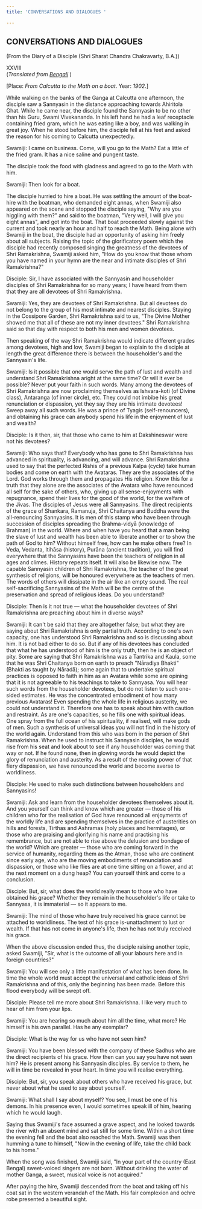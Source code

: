 ```yaml
---
title: 'CONVERSATIONS AND DIALOGUES '

---
```





  

## CONVERSATIONS AND DIALOGUES

(From the Diary of a Disciple (Shri Sharat Chandra Chakravarty, B.A.))

XXVIII  
(*Translated from [Bengali](swami_shishya_45e7_28.pdf)* )

\[Place: *From Calcutta to the Math on a boat*. Year: *1902*.\]

While walking on the banks of the Ganga at Calcutta one afternoon, the
disciple saw a Sannyasin in the distance approaching towards Ahiritola
Ghat. While he came near, the disciple found the Sannyasin to be no
other than his Guru, Swami Vivekananda. In his left hand he had a leaf
receptacle containing fried gram, which he was eating like a boy, and
was walking in great joy. When he stood before him, the disciple fell at
his feet and asked the reason for his coming to Calcutta unexpectedly.

Swamiji: I came on business. Come, will you go to the Math? Eat a little
of the fried gram. It has a nice saline and pungent taste.

The disciple took the food with gladness and agreed to go to the Math
with him.

Swamiji: Then look for a boat.

The disciple hurried to hire a boat. He was settling the amount of the
boat-hire with the boatman, who demanded eight annas, when Swamiji also
appeared on the scene and stopped the disciple saying, "Why are you
higgling with them?" and said to the boatman, "Very well, I will give
you eight annas", and got into the boat. That boat proceeded slowly
against the current and took nearly an hour and half to reach the Math.
Being alone with Swamiji in the boat, the disciple had an opportunity of
asking him freely about all subjects. Raising the topic of the
glorificatory poem which the disciple had recently composed singing the
greatness of the devotees of Shri Ramakrishna, Swamiji asked him, "How
do you know that those whom you have named in your hymn are the near and
intimate disciples of Shri Ramakrishna?"

Disciple: Sir, I have associated with the Sannyasin and householder
disciples of Shri Ramakrishna for so many years; I have heard from them
that they are all devotees of Shri Ramakrishna.

Swamiji: Yes, they are devotees of Shri Ramakrishna. But all devotees do
not belong to the group of his most intimate and nearest disciples.
Staying in the Cossipore Garden, Shri Ramakrishna said to us, "The
Divine Mother showed me that all of these are not my inner devotees."
Shri Ramakrishna said so that day with respect to both his men and women
devotees.

Then speaking of the way Shri Ramakrishna would indicate different
grades among devotees, high and low, Swamiji began to explain to the
disciple at length the great difference there is between the
householder's and the Sannyasin's life.

Swamiji: Is it possible that one would serve the path of lust and wealth
and understand Shri Ramakrishna aright at the same time? Or will it ever
be possible? Never put your faith in such words. Many among the devotees
of Shri Ramakrishna are now proclaiming themselves as Ishvara-koti (of
Divine class), Antaranga (of inner circle), etc. They could not imbibe
his great renunciation or dispassion, yet they say they are his intimate
devotees! Sweep away all such words. He was a prince of Tyagis
(self-renouncers), and obtaining his grace can anybody spend his life in
the enjoyment of lust and wealth?

Disciple: Is it then, sir, that those who came to him at Dakshineswar
were not his devotees?

Swamiji: Who says that? Everybody who has gone to Shri Ramakrishna has
advanced in spirituality, is advancing, and will advance. Shri
Ramakrishna used to say that the perfected Rishis of a previous Kalpa
(cycle) take human bodies and come on earth with the Avataras. They are
the associates of the Lord. God works through them and propagates His
religion. Know this for a truth that they alone are the associates of
the Avatara who have renounced all self for the sake of others, who,
giving up all sense-enjoyments with repugnance, spend their lives for
the good of the world, for the welfare of the Jivas. The disciples of
Jesus were all Sannyasins. The direct recipients of the grace of
Shankara, Ramanuja, Shri Chaitanya and Buddha were the all-renouncing
Sannyasins. It is men of this stamp who have been through succession of
disciples spreading the Brahma-vidyā (knowledge of Brahman) in the
world. Where and when have you heard that a man being the slave of lust
and wealth has been able to liberate another or to show the path of God
to him? Without himself free, how can he make others free? In Veda,
Vedanta, Itihāsa (history), Purāna (ancient tradition), you will find
everywhere that the Sannyasins have been the teachers of religion in all
ages and climes. History repeats itself. It will also be likewise now.
The capable Sannyasin children of Shri Ramakrishna, the teacher of the
great synthesis of religions, will be honoured everywhere as the
teachers of men. The words of others will dissipate in the air like an
empty sound. The real self-sacrificing Sannyasins of the Math will be
the centre of the preservation and spread of religious ideas. Do you
understand?

Disciple: Then is it not true — what the householder devotees of Shri
Ramakrishna are preaching about him in diverse ways?

Swamiji: It can't be said that they are altogether false; but what they
are saying about Shri Ramakrishna is only partial truth. According to
one's own capacity, one has understood Shri Ramakrishna and so is
discussing about him. It is not bad either to do so. But if any of his
devotees has concluded that what he has understood of him is the only
truth, then he is an object of pity. Some are saying that Shri
Ramakrishna was a Tantrika and Kaula, some that he was Shri Chaitanya
born on earth to preach "Nāradiya Bhakti" (Bhakti as taught by Nāradā);
some again that to undertake spiritual practices is opposed to faith in
him as an Avatara while some are opining that it is not agreeable to his
teachings to take to Sannyasa. You will hear such words from the
householder devotees, but do not listen to such one-sided estimates. He
was the concentrated embodiment of how many previous Avataras! Even
spending the whole life in religious austerity, we could not understand
it. Therefore one has to speak about him with caution and restraint. As
are one's capacities, so he fills one with spiritual ideas. One spray
from the full ocean of his spirituality, if realised, will make gods of
men. Such a synthesis of universal ideas you will not find in the
history of the world again. Understand from this who was born in the
person of Shri Ramakrishna. When he used to instruct his Sannyasin
disciples, he would rise from his seat and look about to see if any
householder was coming that way or not. If he found none, then in
glowing words he would depict the glory of renunciation and austerity.
As a result of the rousing power of that fiery dispassion, we have
renounced the world and become averse to worldliness.

Disciple: He used to make such distinctions between householders and
Sannyasins!

Swamiji: Ask and learn from the householder devotees themselves about
it. And you yourself can think and know which are greater — those of his
children who for the realisation of God have renounced all enjoyments of
the worldly life and are spending themselves in the practice of
austerities on hills and forests, Tirthas and Ashramas (holy places and
hermitages), or those who are praising and glorifying his name and
practising his remembrance, but are not able to rise above the delusion
and bondage of the world? Which are greater — those who are coming
forward in the service of humanity, regarding them as the Atman, those
who are continent since early age, who are the moving embodiments of
renunciation and dispassion, or those who like flies are at one time
sitting on a flower, and at the next moment on a dung heap? You can
yourself think and come to a conclusion.

Disciple: But, sir, what does the world really mean to those who have
obtained his grace? Whether they remain in the householder's life or
take to Sannyasa, it is immaterial — so it appears to me.

Swamiji: The mind of those who have truly received his grace cannot be
attached to worldliness. The test of his grace is-unattachment to lust
or wealth. If that has not come in anyone's life, then he has not truly
received his grace.

When the above discussion ended thus, the disciple raising another
topic, asked Swamiji, "Sir, what is the outcome of all your labours here
and in foreign countries?"

Swamiji: You will see only a little manifestation of what has been done.
In time the whole world must accept the universal and catholic ideas of
Shri Ramakrishna and of this, only the beginning has been made. Before
this flood everybody will be swept off.

Disciple: Please tell me more about Shri Ramakrishna. I like very much
to hear of him from your lips.

Swamiji: You are hearing so much about him all the time, what more? He
himself is his own parallel. Has he any exemplar?

Disciple: What is the way for us who have not seen him?

Swamiji: You have been blessed with the company of these Sadhus who are
the direct recipients of his grace. How then can you say you have not
seen him? He is present among his Sannyasin disciples. By service to
them, he will in time be revealed in your heart. In time you will
realise everything.

Disciple: But, sir, you speak about others who have received his grace,
but never about what he used to say about yourself.

Swamiji: What shall I say about myself? You see, I must be one of his
demons. In his presence even, I would sometimes speak ill of him,
hearing which he would laugh.

Saying thus Swamiji's face assumed a grave aspect, and he looked towards
the river with an absent mind and sat still for some time. Within a
short time the evening fell and the boat also reached the Math. Swamiji
was then humming a tune to himself, "Now in the evening of life, take
the child back to his home."

When the song was finished, Swamiji said, "In your part of the country
(East Bengal) sweet-voiced singers are not born. Without drinking the
water of mother Ganga, a sweet, musical voice is not acquired."

After paying the hire, Swamiji descended from the boat and taking off
his coat sat in the western verandah of the Math. His fair complexion
and ochre robe presented a beautiful sight.


